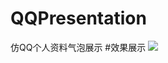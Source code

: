 # QQPresentation
仿QQ个人资料气泡展示
#效果展示
![](https://github.com/AlphaBoom/QQPresentation/raw/master/QQPresentation.gif)
